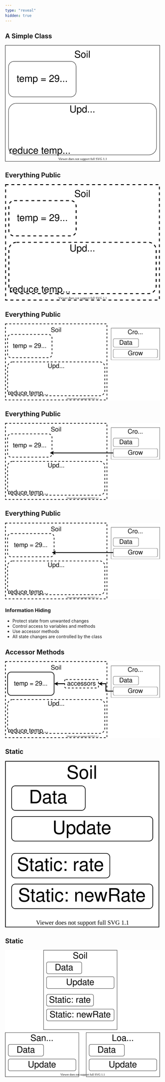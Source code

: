 ```yaml
---
type: "reveal"
hidden: true
---
```

<section>
    <h2>A Simple Class</h2>
    <img class="plain stretch" src="/images/2/410_2_sim5.svg">
</section>
<section>
    <h2>Everything Public</h2>
    <img class="plain stretch" src="/images/2/410_2_access1.svg">
</section>
<section>
    <h2>Everything Public</h2>
    <img class="plain stretch" src="/images/2/410_2_access2.svg">
</section>
<section>
    <h2>Everything Public</h2>
    <img class="plain stretch" src="/images/2/410_2_access3.svg">
</section>
<section>
    <h2>Everything Public</h2>
    <img class="plain stretch" src="/images/2/410_2_access4.svg">
</section>
<section>
    <h3>Information Hiding</h3>
    <ul>
        <li>Protect state from unwanted changes</li>
        <li>Control access to variables and methods</li>
        <li>Use accessor methods</li>
        <li>All state changes are controlled by the class</li>
    </ul>
</section>
<section>
    <h2>Accessor Methods</h2>
    <img class="plain stretch" src="/images/2/410_2_access5.svg">
</section>
<section>
    <h2>Static</h2>
    <img class="plain stretch" src="/images/2/410_2_stat1.svg">
</section>
<section>
    <h2>Static</h2>
    <img class="plain stretch" src="/images/2/410_2_stat2.svg">
</section>
